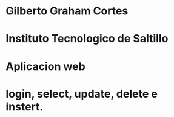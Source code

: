 # Gilberto Graham Cortes
# Instituto Tecnologico de Saltillo
# Aplicacion web
# login, select, update, delete e instert.
